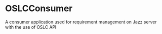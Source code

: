 # OSLCConsumer
A consumer application used for requirement management on Jazz server with the use of OSLC API
